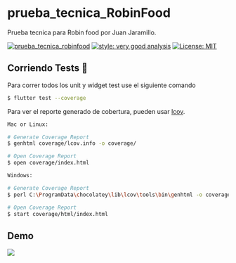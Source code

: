 # prueba_tecnica_RobinFood

Prueba tecnica para Robin food por Juan Jaramillo.

[![prueba_tecnica_robinfood](https://github.com/juanmajh96/clean_architecture_example_flutter/actions/workflows/main.yaml/badge.svg)](https://github.com/juanmajh96/prueba_tecnica_robin_food/actions/workflows/main.yaml) [![style: very good analysis](https://img.shields.io/badge/style-very_good_analysis-B22C89.svg)](https://pub.dev/packages/very_good_analysis) [![License: MIT](https://img.shields.io/badge/License-MIT-yellow.svg)](https://opensource.org/licenses/MIT)


## Corriendo Tests 🧪

Para correr todos los unit y widget test use el siguiente comando

```sh
$ flutter test --coverage 
```
Para ver el reporte generado de cobertura, pueden usar [lcov](https://github.com/linux-test-project/lcov).


```sh
Mac or Linux:

# Generate Coverage Report
$ genhtml coverage/lcov.info -o coverage/

# Open Coverage Report
$ open coverage/index.html
```


```sh
Windows:

# Generate Coverage Report
$ perl C:\ProgramData\chocolatey\lib\lcov\tools\bin\genhtml -o coverage\html coverage\lcov.info

# Open Coverage Report
$ start coverage/html/index.html
```

## Demo

 <img src="https://miro.medium.com/max/500/1*n6xWfOO0Xyue2TXN2JXQvg.gif">  
